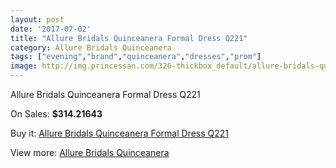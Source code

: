```yaml
---
layout: post
date: '2017-07-02'
title: "Allure Bridals Quinceanera Formal Dress Q221"
category: Allure Bridals Quinceanera
tags: ["evening","brand","quinceanera","dresses","prom"]
image: http://img.princessan.com/326-thickbox_default/allure-bridals-quinceanera-formal-dress-q221.jpg
---
```

Allure Bridals Quinceanera Formal Dress Q221

On Sales: **$314.21643**
<a href="https://www.princessan.com/en/allure-bridals-quinceanera/162-allure-bridals-quinceanera-formal-dress-q221.html"><amp-img layout="responsive" width="600" height="600" src="//img.princessan.com/326-thickbox_default/allure-bridals-quinceanera-formal-dress-q221.jpg" alt="Allure Bridals Quinceanera Formal Dress Q221 0" /></a>
<a href="https://www.princessan.com/en/allure-bridals-quinceanera/162-allure-bridals-quinceanera-formal-dress-q221.html"><amp-img layout="responsive" width="600" height="600" src="//img.princessan.com/328-thickbox_default/allure-bridals-quinceanera-formal-dress-q221.jpg" alt="Allure Bridals Quinceanera Formal Dress Q221 1" /></a>
<a href="https://www.princessan.com/en/allure-bridals-quinceanera/162-allure-bridals-quinceanera-formal-dress-q221.html"><amp-img layout="responsive" width="600" height="600" src="//img.princessan.com/327-thickbox_default/allure-bridals-quinceanera-formal-dress-q221.jpg" alt="Allure Bridals Quinceanera Formal Dress Q221 2" /></a>

Buy it: [Allure Bridals Quinceanera Formal Dress Q221](https://www.princessan.com/en/allure-bridals-quinceanera/162-allure-bridals-quinceanera-formal-dress-q221.html "Allure Bridals Quinceanera Formal Dress Q221")

View more: [Allure Bridals Quinceanera](https://www.princessan.com/en/3-allure-bridals-quinceanera "Allure Bridals Quinceanera")